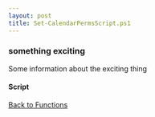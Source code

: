 ```yaml
---
layout: post
title: Set-CalendarPermsScript.ps1
---
```


### something exciting

Some information about the exciting thing

#### Script

<script src="https://gist-it.appspot.com/github.com/BanterBoy/scripts-blog/blob/master/PowerShell/functions/exchange/Set-CalendarPermsScript.ps1"></script>

<a href="/menu/_pages/functions.html">Back to Functions</a>
